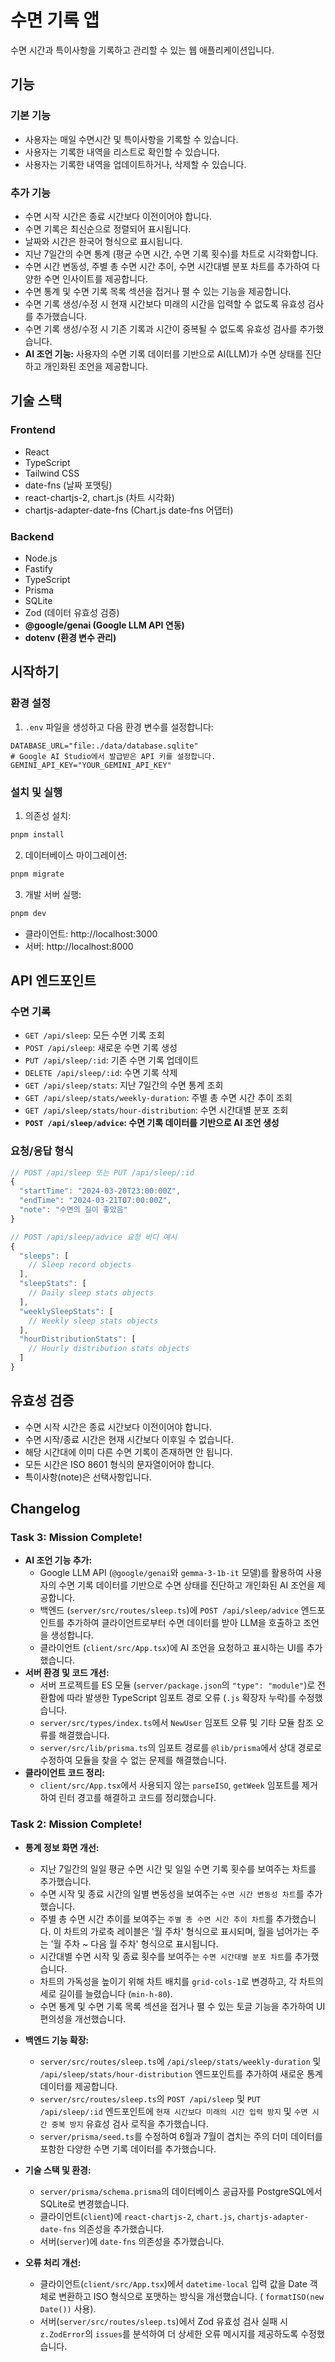 # 수면 기록 앱

수면 시간과 특이사항을 기록하고 관리할 수 있는 웹 애플리케이션입니다.

## 기능

### 기본 기능
- 사용자는 매일 수면시간 및 특이사항을 기록할 수 있습니다.
- 사용자는 기록한 내역을 리스트로 확인할 수 있습니다.
- 사용자는 기록한 내역을 업데이트하거나, 삭제할 수 있습니다.

### 추가 기능
- 수면 시작 시간은 종료 시간보다 이전이어야 합니다.
- 수면 기록은 최신순으로 정렬되어 표시됩니다.
- 날짜와 시간은 한국어 형식으로 표시됩니다.
- 지난 7일간의 수면 통계 (평균 수면 시간, 수면 기록 횟수)를 차트로 시각화합니다.
- 수면 시간 변동성, 주별 총 수면 시간 추이, 수면 시간대별 분포 차트를 추가하여 다양한 수면 인사이트를 제공합니다.
- 수면 통계 및 수면 기록 목록 섹션을 접거나 펼 수 있는 기능을 제공합니다.
- 수면 기록 생성/수정 시 현재 시간보다 미래의 시간을 입력할 수 없도록 유효성 검사를 추가했습니다.
- 수면 기록 생성/수정 시 기존 기록과 시간이 중복될 수 없도록 유효성 검사를 추가했습니다.
- **AI 조언 기능:** 사용자의 수면 기록 데이터를 기반으로 AI(LLM)가 수면 상태를 진단하고 개인화된 조언을 제공합니다.

## 기술 스택

### Frontend
- React
- TypeScript
- Tailwind CSS
- date-fns (날짜 포맷팅)
- react-chartjs-2, chart.js (차트 시각화)
- chartjs-adapter-date-fns (Chart.js date-fns 어댑터)

### Backend
- Node.js
- Fastify
- TypeScript
- Prisma
- SQLite
- Zod (데이터 유효성 검증)
- **@google/genai (Google LLM API 연동)**
- **dotenv (환경 변수 관리)**

## 시작하기

### 환경 설정
1. `.env` 파일을 생성하고 다음 환경 변수를 설정합니다:
```env
DATABASE_URL="file:./data/database.sqlite"
# Google AI Studio에서 발급받은 API 키를 설정합니다.
GEMINI_API_KEY="YOUR_GEMINI_API_KEY"
```

### 설치 및 실행
1. 의존성 설치:
```bash
pnpm install
```

2. 데이터베이스 마이그레이션:
```bash
pnpm migrate
```

3. 개발 서버 실행:
```bash
pnpm dev
```

- 클라이언트: http://localhost:3000
- 서버: http://localhost:8000

## API 엔드포인트

### 수면 기록
- `GET /api/sleep`: 모든 수면 기록 조회
- `POST /api/sleep`: 새로운 수면 기록 생성
- `PUT /api/sleep/:id`: 기존 수면 기록 업데이트
- `DELETE /api/sleep/:id`: 수면 기록 삭제
- `GET /api/sleep/stats`: 지난 7일간의 수면 통계 조회
- `GET /api/sleep/stats/weekly-duration`: 주별 총 수면 시간 추이 조회
- `GET /api/sleep/stats/hour-distribution`: 수면 시간대별 분포 조회
- **`POST /api/sleep/advice`: 수면 기록 데이터를 기반으로 AI 조언 생성**

### 요청/응답 형식
```typescript
// POST /api/sleep 또는 PUT /api/sleep/:id
{
  "startTime": "2024-03-20T23:00:00Z",
  "endTime": "2024-03-21T07:00:00Z",
  "note": "수면의 질이 좋았음"
}

// POST /api/sleep/advice 요청 바디 예시
{
  "sleeps": [
    // Sleep record objects
  ],
  "sleepStats": [
    // Daily sleep stats objects
  ],
  "weeklySleepStats": [
    // Weekly sleep stats objects
  ],
  "hourDistributionStats": [
    // Hourly distribution stats objects
  ]
}
```

## 유효성 검증
- 수면 시작 시간은 종료 시간보다 이전이어야 합니다.
- 수면 시작/종료 시간은 현재 시간보다 이후일 수 없습니다.
- 해당 시간대에 이미 다른 수면 기록이 존재하면 안 됩니다.
- 모든 시간은 ISO 8601 형식의 문자열이어야 합니다.
- 특이사항(note)은 선택사항입니다.

## Changelog

### Task 3: Mission Complete!
- **AI 조언 기능 추가:**
  - Google LLM API (`@google/genai`와 `gemma-3-1b-it` 모델)를 활용하여 사용자의 수면 기록 데이터를 기반으로 수면 상태를 진단하고 개인화된 AI 조언을 제공합니다.
  - 백엔드 (`server/src/routes/sleep.ts`)에 `POST /api/sleep/advice` 엔드포인트를 추가하여 클라이언트로부터 수면 데이터를 받아 LLM을 호출하고 조언을 생성합니다.
  - 클라이언트 (`client/src/App.tsx`)에 AI 조언을 요청하고 표시하는 UI를 추가했습니다.
- **서버 환경 및 코드 개선:**
  - 서버 프로젝트를 ES 모듈 (`server/package.json`의 `"type": "module"`)로 전환함에 따라 발생한 TypeScript 임포트 경로 오류 (`.js` 확장자 누락)를 수정했습니다.
  - `server/src/types/index.ts`에서 `NewUser` 임포트 오류 및 기타 모듈 참조 오류를 해결했습니다.
  - `server/src/lib/prisma.ts`의 임포트 경로를 `@lib/prisma`에서 상대 경로로 수정하여 모듈을 찾을 수 없는 문제를 해결했습니다.
- **클라이언트 코드 정리:**
  - `client/src/App.tsx`에서 사용되지 않는 `parseISO`, `getWeek` 임포트를 제거하여 린터 경고를 해결하고 코드를 정리했습니다.

### Task 2: Mission Complete!
- **통계 정보 화면 개선:**
  - 지난 7일간의 일일 평균 수면 시간 및 일일 수면 기록 횟수를 보여주는 차트를 추가했습니다.
  - 수면 시작 및 종료 시간의 일별 변동성을 보여주는 `수면 시간 변동성 차트`를 추가했습니다.
  - 주별 총 수면 시간 추이를 보여주는 `주별 총 수면 시간 추이 차트`를 추가했습니다. 이 차트의 가로축 레이블은 '월 주차' 형식으로 표시되며, 월을 넘어가는 주는 '월 주차 ~ 다음 월 주차' 형식으로 표시됩니다.
  - 시간대별 수면 시작 및 종료 횟수를 보여주는 `수면 시간대별 분포 차트`를 추가했습니다.
  - 차트의 가독성을 높이기 위해 차트 배치를 `grid-cols-1`로 변경하고, 각 차트의 세로 길이를 늘렸습니다 (`min-h-80`).
  - 수면 통계 및 수면 기록 목록 섹션을 접거나 펼 수 있는 토글 기능을 추가하여 UI 편의성을 개선했습니다.

- **백엔드 기능 확장:**
  - `server/src/routes/sleep.ts`에 `/api/sleep/stats/weekly-duration` 및 `/api/sleep/stats/hour-distribution` 엔드포인트를 추가하여 새로운 통계 데이터를 제공합니다.
  - `server/src/routes/sleep.ts`의 `POST /api/sleep` 및 `PUT /api/sleep/:id` 엔드포인트에 `현재 시간보다 미래의 시간 입력 방지` 및 `수면 시간 중복 방지` 유효성 검사 로직을 추가했습니다.
  - `server/prisma/seed.ts`를 수정하여 6월과 7월이 겹치는 주의 더미 데이터를 포함한 다양한 수면 기록 데이터를 추가했습니다.

- **기술 스택 및 환경:**
  - `server/prisma/schema.prisma`의 데이터베이스 공급자를 PostgreSQL에서 SQLite로 변경했습니다.
  - 클라이언트(`client`)에 `react-chartjs-2`, `chart.js`, `chartjs-adapter-date-fns` 의존성을 추가했습니다.
  - 서버(`server`)에 `date-fns` 의존성을 추가했습니다.

- **오류 처리 개선:**
  - 클라이언트(`client/src/App.tsx`)에서 `datetime-local` 입력 값을 Date 객체로 변환하고 ISO 형식으로 포맷하는 방식을 개선했습니다. ( `formatISO(new Date())` 사용).
  - 서버(`server/src/routes/sleep.ts`)에서 Zod 유효성 검사 실패 시 `z.ZodError`의 `issues`를 분석하여 더 상세한 오류 메시지를 제공하도록 수정했습니다.
